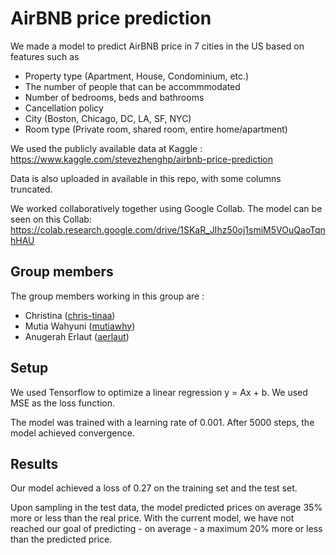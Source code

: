 # AirBNB price prediction
We made a model to predict AirBNB price in 7 cities in the US based on  features such as
- Property type (Apartment, House, Condominium, etc.)
- The number of people that can be accommmodated
- Number of bedrooms, beds and bathrooms
- Cancellation policy
- City (Boston, Chicago, DC, LA, SF, NYC)
- Room type (Private room, shared room, entire home/apartment)

We used the publicly available data at Kaggle :
https://www.kaggle.com/stevezhenghp/airbnb-price-prediction

Data is also uploaded in available in this repo, with some columns truncated.

We worked collaboratively together using Google Collab. The model can be seen on this Collab: https://colab.research.google.com/drive/1SKaR_JIhz50oj1smiM5VOuQaoTqnhHAU

## Group members

The group members working in this group are :
- Christina ([chris-tinaa](github.com/chris-tinaa))
- Mutia Wahyuni ([mutiawhy](github.com/mutiawhy))
- Anugerah Erlaut ([aerlaut](github.com/aerlaut))

## Setup

We used Tensorflow to optimize a linear regression y = Ax + b. We used MSE as the loss function.

The model was trained with a learning rate of 0.001. After 5000 steps, the model achieved convergence.

## Results
Our model achieved a loss of 0.27 on the training set and the test set.

Upon sampling in the test data, the model predicted prices on average 35% more or less than the real price. With the current model, we have not reached our goal of predicting - on average - a maximum 20% more or less than the predicted price.